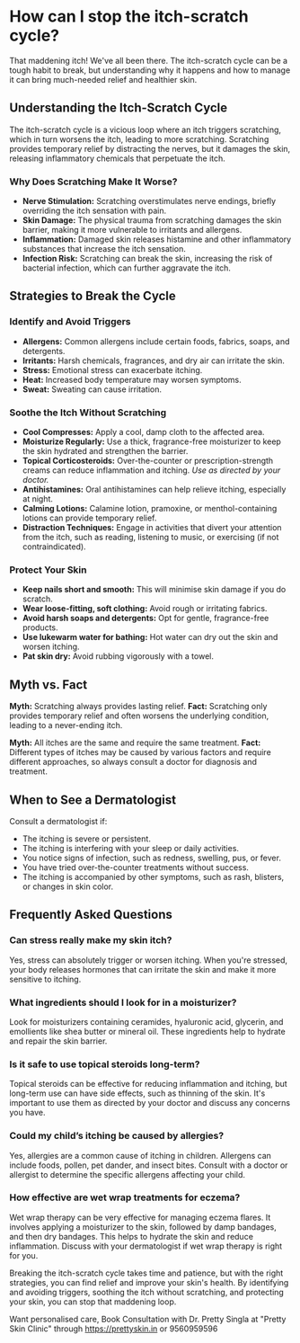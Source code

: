 # How can I stop the itch-scratch cycle?

That maddening itch! We've all been there. The itch-scratch cycle can be a tough habit to break, but understanding why it happens and how to manage it can bring much-needed relief and healthier skin.

## Understanding the Itch-Scratch Cycle

The itch-scratch cycle is a vicious loop where an itch triggers scratching, which in turn worsens the itch, leading to more scratching. Scratching provides temporary relief by distracting the nerves, but it damages the skin, releasing inflammatory chemicals that perpetuate the itch.

### Why Does Scratching Make It Worse?

*   **Nerve Stimulation:** Scratching overstimulates nerve endings, briefly overriding the itch sensation with pain.
*   **Skin Damage:** The physical trauma from scratching damages the skin barrier, making it more vulnerable to irritants and allergens.
*   **Inflammation:** Damaged skin releases histamine and other inflammatory substances that increase the itch sensation.
*   **Infection Risk:** Scratching can break the skin, increasing the risk of bacterial infection, which can further aggravate the itch.

## Strategies to Break the Cycle

### Identify and Avoid Triggers

*   **Allergens:** Common allergens include certain foods, fabrics, soaps, and detergents.
*   **Irritants:** Harsh chemicals, fragrances, and dry air can irritate the skin.
*   **Stress:** Emotional stress can exacerbate itching.
*   **Heat:** Increased body temperature may worsen symptoms.
*   **Sweat:** Sweating can cause irritation.

### Soothe the Itch Without Scratching

*   **Cool Compresses:** Apply a cool, damp cloth to the affected area.
*   **Moisturize Regularly:** Use a thick, fragrance-free moisturizer to keep the skin hydrated and strengthen the barrier.
*   **Topical Corticosteroids:** Over-the-counter or prescription-strength creams can reduce inflammation and itching. *Use as directed by your doctor.*
*   **Antihistamines:** Oral antihistamines can help relieve itching, especially at night.
*   **Calming Lotions:** Calamine lotion, pramoxine, or menthol-containing lotions can provide temporary relief.
*   **Distraction Techniques:** Engage in activities that divert your attention from the itch, such as reading, listening to music, or exercising (if not contraindicated).

### Protect Your Skin

*   **Keep nails short and smooth:** This will minimise skin damage if you do scratch.
*   **Wear loose-fitting, soft clothing:** Avoid rough or irritating fabrics.
*   **Avoid harsh soaps and detergents:** Opt for gentle, fragrance-free products.
*   **Use lukewarm water for bathing:** Hot water can dry out the skin and worsen itching.
*   **Pat skin dry:** Avoid rubbing vigorously with a towel.

## Myth vs. Fact

**Myth:** Scratching always provides lasting relief.
**Fact:** Scratching only provides temporary relief and often worsens the underlying condition, leading to a never-ending itch.

**Myth:** All itches are the same and require the same treatment.
**Fact:** Different types of itches may be caused by various factors and require different approaches, so always consult a doctor for diagnosis and treatment.

## When to See a Dermatologist

Consult a dermatologist if:

*   The itching is severe or persistent.
*   The itching is interfering with your sleep or daily activities.
*   You notice signs of infection, such as redness, swelling, pus, or fever.
*   You have tried over-the-counter treatments without success.
*   The itching is accompanied by other symptoms, such as rash, blisters, or changes in skin color.

## Frequently Asked Questions

### Can stress really make my skin itch?

Yes, stress can absolutely trigger or worsen itching. When you're stressed, your body releases hormones that can irritate the skin and make it more sensitive to itching.

### What ingredients should I look for in a moisturizer?

Look for moisturizers containing ceramides, hyaluronic acid, glycerin, and emollients like shea butter or mineral oil. These ingredients help to hydrate and repair the skin barrier.

### Is it safe to use topical steroids long-term?

Topical steroids can be effective for reducing inflammation and itching, but long-term use can have side effects, such as thinning of the skin. It's important to use them as directed by your doctor and discuss any concerns you have.

### Could my child’s itching be caused by allergies?

Yes, allergies are a common cause of itching in children. Allergens can include foods, pollen, pet dander, and insect bites. Consult with a doctor or allergist to determine the specific allergens affecting your child.

### How effective are wet wrap treatments for eczema?

Wet wrap therapy can be very effective for managing eczema flares. It involves applying a moisturizer to the skin, followed by damp bandages, and then dry bandages. This helps to hydrate the skin and reduce inflammation. Discuss with your dermatologist if wet wrap therapy is right for you.

Breaking the itch-scratch cycle takes time and patience, but with the right strategies, you can find relief and improve your skin's health. By identifying and avoiding triggers, soothing the itch without scratching, and protecting your skin, you can stop that maddening loop.

Want personalised care, Book Consultation with Dr. Pretty Singla at "Pretty Skin Clinic" through https://prettyskin.in or 9560959596
